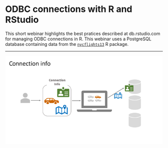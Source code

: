 # ODBC connections with R and RStudio

This short webinar highlights the best pratices described at db.rstudio.com for
managing ODBC connections in R. This webinar uses a PostgreSQL database
containing data from the
[`nycflights13`](https://github.com/hadley/nycflights13) R package.

---
![](images/overview.png)
